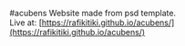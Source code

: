 #acubens
Website made from psd template.<br>
Live at: [https://rafikitiki.github.io/acubens/](https://rafikitiki.github.io/acubens/)
